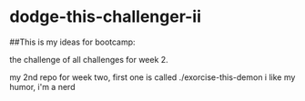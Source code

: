 # dodge-this-challenger-ii

##This is my ideas for bootcamp:

the challenge of all challenges for week 2.

my 2nd repo for week two, first one is called ./exorcise-this-demon
i like my humor, i'm a nerd
